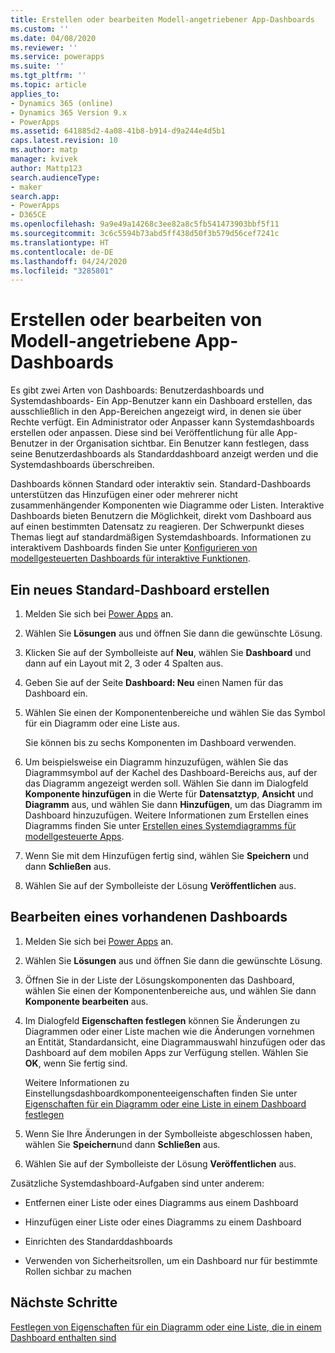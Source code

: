 ```yaml
---
title: Erstellen oder bearbeiten Modell-angetriebener App-Dashboards  | MicrosoftDocs
ms.custom: ''
ms.date: 04/08/2020
ms.reviewer: ''
ms.service: powerapps
ms.suite: ''
ms.tgt_pltfrm: ''
ms.topic: article
applies_to:
- Dynamics 365 (online)
- Dynamics 365 Version 9.x
- PowerApps
ms.assetid: 641885d2-4a08-41b8-b914-d9a244e4d5b1
caps.latest.revision: 10
ms.author: matp
manager: kvivek
author: Mattp123
search.audienceType:
- maker
search.app:
- PowerApps
- D365CE
ms.openlocfilehash: 9a9e49a14268c3ee82a8c5fb541473903bbf5f11
ms.sourcegitcommit: 3c6c5594b73abd5ff438d50f3b579d56cef7241c
ms.translationtype: HT
ms.contentlocale: de-DE
ms.lasthandoff: 04/24/2020
ms.locfileid: "3285801"
---
```

# <a name="create-or-edit-model-driven-app-dashboards"></a>Erstellen oder bearbeiten von Modell-angetriebene App-Dashboards

Es gibt zwei Arten von Dashboards: Benutzerdashboards und Systemdashboards- Ein App-Benutzer kann ein Dashboard erstellen, das ausschließlich in den App-Bereichen angezeigt wird, in denen sie über Rechte verfügt. Ein Administrator oder Anpasser kann Systemdashboards erstellen oder anpassen. Diese sind bei Veröffentlichung für alle App-Benutzer in der Organisation sichtbar. Ein Benutzer kann festlegen, dass seine Benutzerdashboards als Standarddashboard anzeigt werden und die Systemdashboards überschreiben.   

Dashboards können Standard oder interaktiv sein. Standard-Dashboards unterstützen das Hinzufügen einer oder mehrerer nicht zusammenhängender Komponenten wie Diagramme oder Listen. Interaktive Dashboards bieten Benutzern die Möglichkeit, direkt vom Dashboard aus auf einen bestimmten Datensatz zu reagieren. Der Schwerpunkt dieses Themas liegt auf standardmäßigen Systemdashboards. Informationen zu interaktivem Dashboards finden Sie unter [Konfigurieren von modellgesteuerten Dashboards für interaktive Funktionen](configure-interactive-experience-dashboards.md).
  
<a name="BKMK_createdashboard"></a>   
## <a name="create-a-new-standard-dashboard"></a>Ein neues Standard-Dashboard erstellen  
  
1.  Melden Sie sich bei [Power Apps](https://make.powerapps.com/?utm_source=padocs&utm_medium=linkinadoc&utm_campaign=referralsfromdoc) an.
  
2. Wählen Sie **Lösungen** aus und öffnen Sie dann die gewünschte Lösung.

3. Klicken Sie auf der Symbolleiste auf **Neu**, wählen Sie **Dashboard** und dann auf ein Layout mit 2, 3 oder 4 Spalten aus.  
  
4.  Geben Sie auf der Seite **Dashboard: Neu** einen Namen für das Dashboard ein.  
  
5.  Wählen Sie einen der Komponentenbereiche und wählen Sie das Symbol für ein Diagramm oder eine Liste aus.  
  
     Sie können bis zu sechs Komponenten im Dashboard verwenden.  
  
6.  Um beispielsweise ein Diagramm hinzuzufügen, wählen Sie das Diagrammsymbol auf der Kachel des Dashboard-Bereichs aus, auf der das Diagramm angezeigt werden soll. Wählen Sie dann im Dialogfeld **Komponente hinzufügen** in die Werte für **Datensatztyp**, **Ansicht** und **Diagramm** aus, und wählen Sie dann **Hinzufügen**, um das Diagramm im Dashboard hinzuzufügen. Weitere Informationen zum Erstellen eines Diagramms finden Sie unter [Erstellen eines Systemdiagramms für modellgesteuerte Apps](create-edit-system-chart.md).
  
7.  Wenn Sie mit dem Hinzufügen fertig sind, wählen Sie **Speichern** und dann **Schließen** aus.  

8. Wählen Sie auf der Symbolleiste der Lösung **Veröffentlichen** aus. 
  
<a name="BKMK_editdashboard"></a>   
## <a name="edit-an-existing-dashboard"></a>Bearbeiten eines vorhandenen Dashboards  
  
1. Melden Sie sich bei [Power Apps](https://make.powerapps.com/?utm_source=padocs&utm_medium=linkinadoc&utm_campaign=referralsfromdoc) an.

2. Wählen Sie **Lösungen** aus und öffnen Sie dann die gewünschte Lösung.  

3. Öffnen Sie in der Liste der Lösungskomponenten das Dashboard, wählen Sie einen der Komponentenbereiche aus, und wählen Sie dann **Komponente bearbeiten** aus.  
  
4.  Im Dialogfeld **Eigenschaften festlegen** können Sie Änderungen zu Diagrammen oder einer Liste machen wie die Änderungen vornehmen an Entität, Standardansicht, eine Diagrammauswahl hinzufügen oder das Dashboard auf dem mobilen Apps zur Verfügung stellen. Wählen Sie **OK**, wenn Sie fertig sind.  
  
     Weitere Informationen zu Einstellungsdashboardkomponenteeigenschaften finden Sie unter [Eigenschaften für ein Diagramm oder eine Liste in einem Dashboard festlegen](set-properties-chart-list-included-dashboard.md)  
  
5.  Wenn Sie Ihre Änderungen in der Symbolleiste abgeschlossen haben, wählen Sie **Speichern**und dann **Schließen** aus. 

6. Wählen Sie auf der Symbolleiste der Lösung **Veröffentlichen** aus.  
  
Zusätzliche Systemdashboard-Aufgaben sind unter anderem:  
  
-   Entfernen einer Liste oder eines Diagramms aus einem Dashboard  

-   Hinzufügen einer Liste oder eines Diagramms zu einem Dashboard  

-   Einrichten des Standarddashboards  

-   Verwenden von Sicherheitsrollen, um ein Dashboard nur für bestimmte Rollen sichbar zu machen    

## <a name="next-steps"></a>Nächste Schritte  
[Festlegen von Eigenschaften für ein Diagramm oder eine Liste, die in einem Dashboard enthalten sind](set-properties-chart-list-included-dashboard.md)
